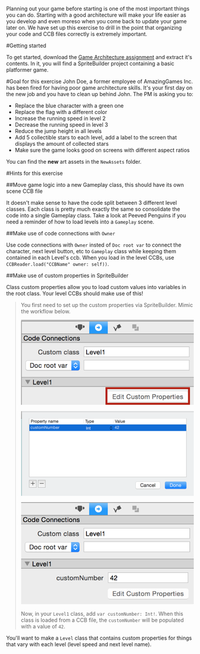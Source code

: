 Planning out your game before starting is one of the most important things you can do. Starting with a good architecture will make your life easier as you develop and even moreso when you come back to update your game later on. We have set up this exercise to drill in the point that organizing your code and CCB files correctly is extremely important.

#Getting started

To get started, download the [Game Architecture assignment](https://github.com/MakeSchool/GameArchitecture-SpriteBuilder-Swift/archive/master.zip) and extract it's contents. In it, you will find a SpriteBuilder project containing a basic platformer game.

#Goal for this exercise
John Doe, a former employee of AmazingGames Inc. has been fired for having poor game architecture skills. It's your first day on the new job and you have to clean up behind John. The PM is asking you to:

- Replace the blue character with a green one
- Replace the flag with a different color
- Increase the running speed in level 2
- Decrease the running speed in level 3
- Reduce the jump height in all levels
- Add 5 collectible stars to each level, add a label to the screen that displays the amount of collected stars
- Make sure the game looks good on screens with different aspect ratios

You can find the **new** art assets in the `NewAssets` folder.

#Hints for this exercise

##Move game logic into a new Gameplay class, this should have its own scene CCB file

It doesn't make sense to have the code split between 3 different level classes. Each class is pretty much exactly the same so consolidate the code into a single Gameplay class. Take a look at Peeved Penguins if you need a reminder of how to load levels into a `Gameplay` scene.

##Make use of code connections with `Owner`

Use code connections with `Owner` insted of `Doc root var` to connect the character, next level button, etc to `Gameplay` class while keeping them contained in each Level's ccb. When you load in the level CCBs, use `CCBReader.load("CCBName" owner: self))`.

##Make use of custom properties in SpriteBuilder

Class custom properties allow you to load custom values into variables in the root class. Your level CCBs should make use of this!

> You first need to set up the custom properties via SpriteBuilder. Mimic the workflow below.
>
> ![](images/edit_custom.png)
>
> ![](images/add_custom.png)
>
> ![](images/completed_custom.png)
>
> Now, in your `Level1` class, add `var customNumber: Int!`. When this class is loaded from a CCB file, the `customNumber` will be populated with a value of `42`.

You'll want to make a `Level` class that contains custom properties for things that vary with each level (level speed and next level name).